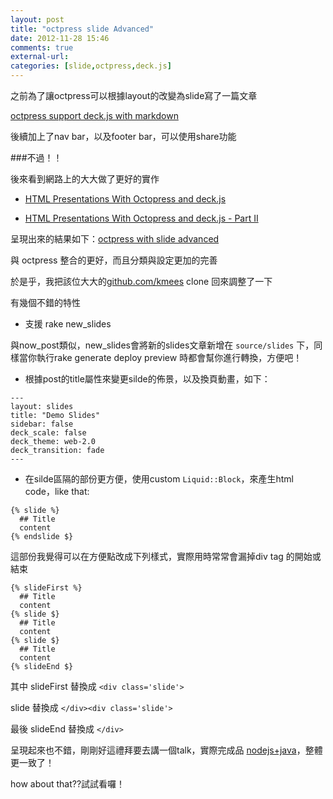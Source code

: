 ```yaml
---
layout: post
title: "octpress slide Advanced"
date: 2012-11-28 15:46
comments: true
external-url: 
categories: [slide,octpress,deck.js]
---
```


之前為了讓octpress可以根據layout的改變為slide寫了一篇文章

[octpress support deck.js with markdown](http://smlsun.com/blog/2012/11/21/slide-samble/)

後續加上了nav bar，以及footer bar，可以使用share功能

###不過！！

後來看到網路上的大大做了更好的實作

* [HTML Presentations With Octopress and deck.js](http://kmees.github.com/blog/2012/07/07/html-presentations-with-octopress-and-deck-dot-js/)

* [HTML Presentations With Octopress and deck.js - Part II](http://kmees.github.com/blog/2012/07/16/html-presentations-with-octopress-and-deck-dot-js-part-ii/)

呈現出來的結果如下：[octpress with slide advanced](http://kmees.github.com/slides/rugsaar-octopress.html)

與 octpress 整合的更好，而且分類與設定更加的完善

於是乎，我把該位大大的[github.com/kmees](https://github.com/kmees/kmees.github.com) clone 回來調整了一下

有幾個不錯的特性

* 支援 rake new_slides

與now_post類似，new_slides會將新的slides文章新增在 ``source/slides`` 下，同樣當你執行rake generate deploy preview 時都會幫你進行轉換，方便吧！


* 根據post的title屬性來變更silde的佈景，以及換頁動畫，如下：
```
---
layout: slides
title: "Demo Slides"
sidebar: false
deck_scale: false
deck_theme: web-2.0
deck_transition: fade
---
```
* 在silde區隔的部份更方便，使用custom ``Liquid::Block``，來產生html code，like that:
```
{% slide %}
  ## Title
  content
{% endslide $}
```
這部份我覺得可以在方便點改成下列樣式，實際用時常常會漏掉div tag 的開始或結束
```
{% slideFirst %}
  ## Title
  content
{% slide $}
  ## Title
  content
{% slide $}
  ## Title
  content
{% slideEnd $}
```
其中 slideFirst 替換成 ``<div class='slide'>``

slide 替換成 ``</div><div class='slide'>``

最後 slideEnd 替換成 ``</div>``




呈現起來也不錯，剛剛好這禮拜要去講一個talk，實際完成品 [nodejs+java](http://smlsunxie.github.com/slides/java-with-node.html)，整體更一致了！


how about that??試試看囉！






